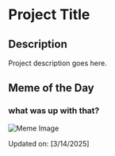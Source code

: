 # Project Title

## Description

Project description goes here.

## Meme of the Day

### what was up with that?
![Meme Image](https://i.redd.it/okahabka6joe1.png)

Updated on: [3/14/2025]